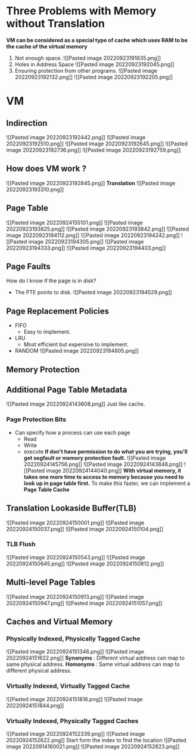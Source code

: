 # Three Problems with Memory without Translation
**VM can be considered as a special type of cache which uses RAM to be the cache of the virtual memory** 
1. Not enough space.
![[Pasted image 20220923191835.png]]
2. Holes in Address Space
![[Pasted image 20220923192045.png]]
3. Ensuring protection from other programs.
![[Pasted image 20220923192132.png]]
![[Pasted image 20220923192205.png]]
# VM
## Indirection
![[Pasted image 20220923192442.png]]
![[Pasted image 20220923192510.png]]
![[Pasted image 20220923192645.png]]
![[Pasted image 20220923192736.png]]
![[Pasted image 20220923192759.png]]
## How does VM work ?
![[Pasted image 20220923192845.png]]
**Translation**
![[Pasted image 20220923193310.png]]
## Page Table
![[Pasted image 20220924155101.png]]
![[Pasted image 20220923193825.png]]
![[Pasted image 20220923193842.png]]
![[Pasted image 20220923194112.png]]
![[Pasted image 20220923194242.png]]
![[Pasted image 20220923194305.png]]
![[Pasted image 20220923194333.png]]
![[Pasted image 20220923194403.png]]
## Page Faults
How do I know if the page is in disk?
* The PTE points to disk.
![[Pasted image 20220923194529.png]]
## Page Replacement Policies
* FIFO
	*  Easy to implement.
* LRU
	* Most efficient but expensive to implement.
* RANDOM
![[Pasted image 20220923194805.png]]


## Memory Protection
## Additional Page Table Metadata
![[Pasted image 20220924143608.png]]
Just like cache.
### Page Protection Bits
* Can specify how a process can use each page
	* Read
	* Write
	* execute
**If don't have permission to do what you are trying, you'll get segfault or memory protection fault.**
![[Pasted image 20220924145756.png]]
![[Pasted image 20220924143848.png]]
![[Pasted image 20220924144040.png]]
**With virtual memory, it takes one more time to access to memory because you need to look up in page table first.**
To make this faster, we can implement a **Page Table Cache**
## Translation Lookaside Buffer(TLB)
![[Pasted image 20220924150001.png]]
![[Pasted image 20220924150037.png]]
![[Pasted image 20220924150104.png]]
### TLB Flush
![[Pasted image 20220924150543.png]]
![[Pasted image 20220924150645.png]]
![[Pasted image 20220924150812.png]]

## Multi-level Page Tables
![[Pasted image 20220924150913.png]]
![[Pasted image 20220924150947.png]]
![[Pasted image 20220924151057.png]]
## Caches and Virtual Memory
### Physically Indexed, Physically Tagged Cache
![[Pasted image 20220924151346.png]]
![[Pasted image 20220924151622.png]]
**Synonyms** : Different virtual address can map to same physical address.
**Homonyms** : Same virtual address can map to different physical address.
### Virtually Indexed, Virtually Tagged Cache
![[Pasted image 20220924151816.png]]
![[Pasted image 20220924151844.png]]
### Virtually Indexed, Physically Tagged Caches
![[Pasted image 20220924152339.png]]
![[Pasted image 20220924152622.png]]
Start form the index to find the location
![[Pasted image 20220914160021.png]]
![[Pasted image 20220924152823.png]]
